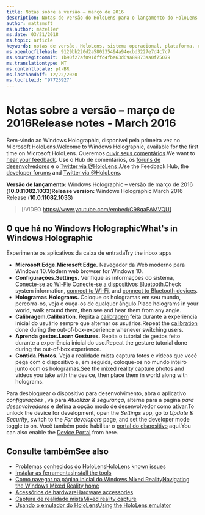```yaml
---
title: Notas sobre a versão – março de 2016
description: Notas de versão do HoloLens para o lançamento do HoloLens e do Windows Holographic.
author: mattzmsft
ms.author: mazeller
ms.date: 03/21/2018
ms.topic: article
keywords: notas de versão, HoloLens, sistema operacional, plataforma, recursos, compilação, lançamento
ms.openlocfilehash: 9129bb220d2a580235494a94ecbd3227e7d4c7c7
ms.sourcegitcommit: 1b90f27af091dffd4fba63d69a89873aa0f75079
ms.translationtype: MT
ms.contentlocale: pt-BR
ms.lasthandoff: 12/22/2020
ms.locfileid: "97725927"
---
```

# <a name="release-notes---march-2016"></a><span data-ttu-id="bbe56-104">Notas sobre a versão – março de 2016</span><span class="sxs-lookup"><span data-stu-id="bbe56-104">Release notes - March 2016</span></span>

<span data-ttu-id="bbe56-105">Bem-vindo ao Windows Holographic, disponível pela primeira vez no Microsoft HoloLens.</span><span class="sxs-lookup"><span data-stu-id="bbe56-105">Welcome to Windows Holographic, available for the first time on Microsoft HoloLens.</span></span> <span data-ttu-id="bbe56-106">Queremos [ouvir seus comentários](https://docs.microsoft.com/windows/mixed-reality/give-us-feedback).</span><span class="sxs-lookup"><span data-stu-id="bbe56-106">We want to [hear your feedback](https://docs.microsoft.com/windows/mixed-reality/give-us-feedback).</span></span> <span data-ttu-id="bbe56-107">Use o Hub de comentários, os [fóruns de desenvolvedores](https://forums.hololens.com) e o [Twitter via @HoloLens ](https://twitter.com/hololens).</span><span class="sxs-lookup"><span data-stu-id="bbe56-107">Use the Feedback Hub, the [developer forums](https://forums.hololens.com) and [Twitter via @HoloLens](https://twitter.com/hololens).</span></span>

<span data-ttu-id="bbe56-108">**Versão de lançamento:** Windows Holographic – versão de março de 2016 (**10.0.11082.1033**)</span><span class="sxs-lookup"><span data-stu-id="bbe56-108">**Release version:** Windows Holographic March 2016 Release (**10.0.11082.1033**)</span></span>

>[!VIDEO https://www.youtube.com/embed/C98qaPAMVQU]

## <a name="whats-in-windows-holographic"></a><span data-ttu-id="bbe56-109">O que há no Windows Holographic</span><span class="sxs-lookup"><span data-stu-id="bbe56-109">What's in Windows Holographic</span></span>

<span data-ttu-id="bbe56-110">Experimente os aplicativos da caixa de entrada</span><span class="sxs-lookup"><span data-stu-id="bbe56-110">Try the inbox apps</span></span>
* <span data-ttu-id="bbe56-111">**Microsoft Edge.**</span><span class="sxs-lookup"><span data-stu-id="bbe56-111">**Microsoft Edge.**</span></span> <span data-ttu-id="bbe56-112">Navegador da Web moderno para Windows 10.</span><span class="sxs-lookup"><span data-stu-id="bbe56-112">Modern web browser for Windows 10.</span></span>
* <span data-ttu-id="bbe56-113">**Configurações.**</span><span class="sxs-lookup"><span data-stu-id="bbe56-113">**Settings.**</span></span> <span data-ttu-id="bbe56-114">Verifique as informações do sistema, [Conecte-se ao Wi-Fi](https://docs.microsoft.com/windows/mixed-reality/connecting-to-wi-fi-on-hololens)e [Conecte-se a dispositivos Bluetooth](https://docs.microsoft.com/windows/mixed-reality/discover/hardware-accessories).</span><span class="sxs-lookup"><span data-stu-id="bbe56-114">Check system information, [connect to Wi-Fi](https://docs.microsoft.com/windows/mixed-reality/connecting-to-wi-fi-on-hololens), and [connect to Bluetooth devices](https://docs.microsoft.com/windows/mixed-reality/discover/hardware-accessories).</span></span>
* <span data-ttu-id="bbe56-115">**Hologramas.**</span><span class="sxs-lookup"><span data-stu-id="bbe56-115">**Holograms.**</span></span> <span data-ttu-id="bbe56-116">Coloque os hologramas em seu mundo, percorra-os, veja e ouça-os de qualquer ângulo.</span><span class="sxs-lookup"><span data-stu-id="bbe56-116">Place holograms in your world, walk around them, then see and hear them from any angle.</span></span>
* <span data-ttu-id="bbe56-117">**Calibragem.**</span><span class="sxs-lookup"><span data-stu-id="bbe56-117">**Calibration.**</span></span> <span data-ttu-id="bbe56-118">Repita a [calibragem](https://docs.microsoft.com/windows/mixed-reality/calibration) feita durante a experiência inicial do usuário sempre que alternar os usuários.</span><span class="sxs-lookup"><span data-stu-id="bbe56-118">Repeat the [calibration](https://docs.microsoft.com/windows/mixed-reality/calibration) done during the out-of-box-experience whenever switching users.</span></span>
* <span data-ttu-id="bbe56-119">**Aprenda gestos.**</span><span class="sxs-lookup"><span data-stu-id="bbe56-119">**Learn Gestures.**</span></span> <span data-ttu-id="bbe56-120">Repita o tutorial de gestos feito durante a experiência inicial do uso.</span><span class="sxs-lookup"><span data-stu-id="bbe56-120">Repeat the gesture tutorial done during the out-of-box experience.</span></span>
* <span data-ttu-id="bbe56-121">**Contida.**</span><span class="sxs-lookup"><span data-stu-id="bbe56-121">**Photos.**</span></span> <span data-ttu-id="bbe56-122">Veja a realidade mista captura fotos e vídeos que você pega com o dispositivo e, em seguida, coloque-os no mundo inteiro junto com os hologramas.</span><span class="sxs-lookup"><span data-stu-id="bbe56-122">See the mixed reality capture photos and videos you take with the device, then place them in world along with holograms.</span></span>

<span data-ttu-id="bbe56-123">Para desbloquear o dispositivo para desenvolvimento, abra o aplicativo *configurações* , vá para *Atualizar & segurança*, alterne para a página *para desenvolvedores* e defina a opção modo de desenvolvedor como ativar.</span><span class="sxs-lookup"><span data-stu-id="bbe56-123">To unlock the device for development, open the *Settings* app, go to *Update & Security*, switch to the *For developers* page, and set the developer mode toggle to on.</span></span> <span data-ttu-id="bbe56-124">Você também pode habilitar o [portal do dispositivo](https://docs.microsoft.com/windows/mixed-reality/develop/platform-capabilities-and-apis/using-the-windows-device-portal) aqui.</span><span class="sxs-lookup"><span data-stu-id="bbe56-124">You can also enable the [Device Portal](https://docs.microsoft.com/windows/mixed-reality/develop/platform-capabilities-and-apis/using-the-windows-device-portal) from here.</span></span>

## <a name="see-also"></a><span data-ttu-id="bbe56-125">Consulte também</span><span class="sxs-lookup"><span data-stu-id="bbe56-125">See also</span></span>
* [<span data-ttu-id="bbe56-126">Problemas conhecidos do HoloLens</span><span class="sxs-lookup"><span data-stu-id="bbe56-126">HoloLens known issues</span></span>](https://docs.microsoft.com/windows/mixed-reality/hololens-known-issues)
* [<span data-ttu-id="bbe56-127">Instalar as ferramentas</span><span class="sxs-lookup"><span data-stu-id="bbe56-127">Install the tools</span></span>](https://docs.microsoft.com/windows/mixed-reality/develop/install-the-tools)
* [<span data-ttu-id="bbe56-128">Como navegar na página inicial do Windows Mixed Reality</span><span class="sxs-lookup"><span data-stu-id="bbe56-128">Navigating the Windows Mixed Reality home</span></span>](https://docs.microsoft.com/windows/mixed-reality/discover/navigating-the-windows-mixed-reality-home)
* [<span data-ttu-id="bbe56-129">Acessórios de hardware</span><span class="sxs-lookup"><span data-stu-id="bbe56-129">Hardware accessories</span></span>](https://docs.microsoft.com/windows/mixed-reality/discover/hardware-accessories)
* [<span data-ttu-id="bbe56-130">Captura de realidade mista</span><span class="sxs-lookup"><span data-stu-id="bbe56-130">Mixed reality capture</span></span>](https://docs.microsoft.com/windows/mixed-reality/mixed-reality-capture)
* [<span data-ttu-id="bbe56-131">Usando o emulador do HoloLens</span><span class="sxs-lookup"><span data-stu-id="bbe56-131">Using the HoloLens emulator</span></span>](https://docs.microsoft.com/windows/mixed-reality/develop/platform-capabilities-and-apis/using-the-hololens-emulator)
